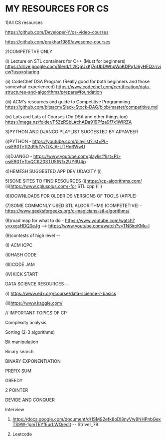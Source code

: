 # MY RESOURCES FOR CS
1)All CS resources

https://github.com/Developer-Y/cs-video-courses

https://github.com/prakhar1989/awesome-courses

2)COMPETETVE ONLY

(i) Lecture on STL containers for C++ (Must for beginners)
https://drive.google.com/file/d/1l2lQgUxKj7qUbDWhpWoKDPq1J6yHEQzr/view?usp=sharing

(ii) CodeChef DSA Program (Really good for both beginners and those somewhat experienced)
https://www.codechef.com/certification/data-structures-and-algorithms/prepare#foundation

(iii) ACM's resources and guide to Competitive Programming
https://github.com/bitsacm/Slack-Stock-DAG/blob/master/competitive.md

(iv) Lots and Lots of Courses (On DSA and other things too)
https://mega.nz/folder/F5ZzRSbL#chADa919Pfza9f7x1WIRZA

3)PYTHON AND DJANGO PLAYLIST SUGGESTED BY ARYAVEER

(i)PYTHON - https://youtube.com/playlist?list=PL-osiE80TeTt2d9bfVyTiXJA-UTHn6WwU

(ii)DJANGO - https://www.youtube.com/playlist?list=PL-osiE80TeTtoQCKZ03TU5fNfx2UY6U4p

4)HEMESH SUGGESTED APP DEV UDACITY
(i)

5)SONE SITES TO FIND RESOURCES
(i)https://cp-algorithms.com/
(ii)https://www.cplusplus.com/-for STL cpp
(iii)

(6)DOWNLOADS FOR OLDER OS VERSIONS OF TOOLS (APPLE) 

(7)SOME COMMONLY USED STL ALGORITHMS (COMPETETIVE) - https://www.geeksforgeeks.org/c-magicians-stl-algorithms/ 

(8)road map for what to do - https://www.youtube.com/watch?v=xxgsHDQ0eJg --> https://www.youtube.com/watch?v=TN6iroKMu-I

(9)contests of high level -- 

(I) ACM ICPC

(II)HASH CODE 

(III)CODE JAM 

(IV)KICK START

DATA SCIENCE RESOURCES --

(i) https://www.edx.org/course/data-science-r-basics

(ii)https://www.kaggle.com/


// IMPORTANT TOPICS OF CP

Complexity analysis

Sorting (2-3 algorithms)

Bit manipulation

Binary search

BINARY EXPONENTIATION

PREFIX SUM

GREEDY

2 POINTER

DEVIDE AND CONQUER

Interview

1. https://docs.google.com/document/d/1SM92efk8oDl8nyVw8NHPnbGexTS9W-1gmTEYfEurLWQ/edit -- Striver_79

2. Leetcode


                              

